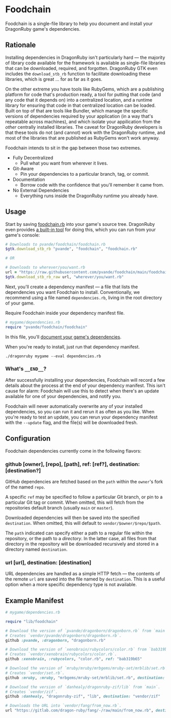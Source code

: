 # Foodchain

Foodchain is a single-file library to help you document and install your
DragonRuby game's dependencies.

## Rationale

Installing dependencies in DragonRuby isn't particularly hard — the majority of
library code available for the framework is available as single-file libraries
that can be downloaded, required, and forgotten. DragonRuby GTK even includes
the `download_stb_rb` function to facilitate downloading these libraries, which
is great … for as far as it goes.

On the other extreme you have tools like RubyGems, which are a publishing
platform for code that's production ready, a tool for putting that code (and any
code that it depends on) into a centralized location, and a runtime library for
ensuring that code in that centralized location can be loaded. Built on top of
that are tools like Bundler, which manage the specific versions of dependencies
required by your application (in a way that's repeatable across machines), and
which isolate your appilication from the *other* centrally installed libraries.
The caveat for DragonRuby developers is that these tools do not (and cannot)
work with the DragonRuby runtime, and most of the libraries that are published
as RubyGems won't work anyway.

Foodchain intends to sit in the gap between those two extremes.

* Fully Decentralized
  * Pull what you want from wherever it lives.
* Git-Aware
  * Pin your dependencies to a particular branch, tag, or commit.
* Documentation
  * Borrow code with the confidence that you'll remember it came from.
* No External Dependencies
  * Everything runs inside the DragonRuby runtime you already have.

## Usage

Start by saving [foodchain.rb] into your game's source tree. DragonRuby even
provides [a built-in tool][download_stb] for doing this, which you can run from
your game's console:

```ruby
# Downloads to pvande/foodchain/foodchain.rb
$gtk.download_stb_rb "pvande", "foodchain", "foodchain.rb"

# OR

# Downloads to wherever/you/want.rb
url = "https://raw.githubusercontent.com/pvande/foodchain/main/foodchain.rb"
$gtk.download_stb_rb_raw url, "wherever/you/want.rb"
```

Next, you'll create a dependency manifest — a file that lists the dependencies
you want Foodchain to install. Conventionally, we recommend using a file named
`dependencies.rb`, living in the root directory of your game.

Require Foodchain inside your dependency manifest file.

```ruby
# mygame/dependencies.rb
require "pvande/foodchain/foodchain"
```

In this file, you'll [document your game's dependencies](#configuration).

When you're ready to install, just run that dependency manifest.

```shell
./dragonruby mygame --eval dependencies.rb
```

### What's `__END__`?

After successfully installing your dependencies, Foodchain will record a few
details about the process at the end of your dependency manifest. This isn't
cause for alarm: Foodchain will use this to detect when there's an update
available for one of your dependencies, and notify you.

Foodchain will never automatically overwrite any of your installed dependencies,
so you can run it and rerun it as often as you like. When you're ready to test
an update, you can rerun your dependency manifest with the `--update` flag, and
the file(s) will be downloaded fresh.

## Configuration

Foodchain dependencies currently come in the following flavors:

### github [owner], [repo], [path], ref: [ref?], destination: [destination?]

GitHub dependencies are fetched based on the `path` within the `owner`'s fork of
the named `repo`.

A specific `ref` may be specified to follow a particular Git branch, or pin to a
particular Git tag or commit. When omitted, this will fetch from the
repositories default branch (usually `main` or `master`).

Downloaded dependencies will then be saved into the specified `destination`.
When omitted, this will default to `vendor/$owner/$repo/$path`.

The `path` indicated can specify either a path to a regular file within the
repository, or the path to a *directory*. In the latter case, all files from
that directory in the repository will be downloaded recursively and stored in a
directory named `destination`.

### url [url], destination: [destination]

URL dependencies are handled as a simple HTTP fetch — the contents of the remote
`url` are saved into the file named by `destination`. This is a useful option
when a more specific dependency type is not available.

## Example Manifest

``` ruby
# mygame/dependencies.rb

require "lib/foodchain"

# Download the version of `pvande/dragonborn/dragonborn.rb` from `main`.
# Creates `vendor/pvande/dragonborn/dragonborn.rb`.
github :pvande, :dragonborn, "dragonborn.rb"

# Download the version of `xenobrain/rubycolors/color.rb` from `bab319b65`.
# Creates `vendor/xenobrain/rubycolors/color.rb`.
github :xenobrain, :rubycolors, "color.rb", ref: "bab319b65"

# Download the version of `mruby/mruby/mrbgems/mruby-set/mrblib/set.rb` from `main`.
# Creates `vendor/set.rb`.
github :mruby, :mruby, "mrbgems/mruby-set/mrblib/set.rb", destination: "vendor/set.rb"

# Download the version of `danhealy/dragonruby-zif/lib` from `main`.
# Creates `vendor/zif`.
github :danhealy, "dragonruby-zif", "lib", destination: "vendor/zif"

# Downloads the URL into `vendor/fang/from_now.rb`.
url "https://gitlab.com/dragon-ruby/fang/-/raw/main/from_now.rb", destination: "vendor/fang/from_now.rb"
```

[foodchain.rb]: https://raw.githubusercontent.com/pvande/foodchain/main/foodchain.rb
[download_stb]: https://docs.dragonruby.org/#/api/runtime?id=download_stb_rb_raw
